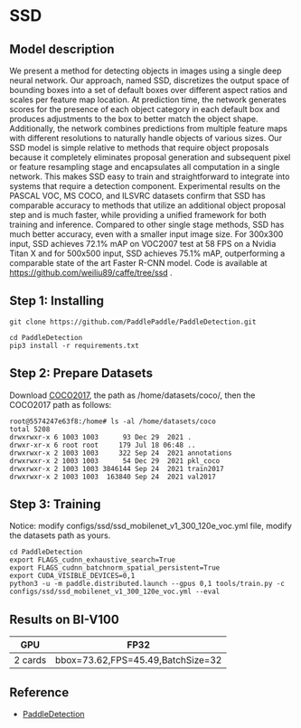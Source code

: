 # SSD
## Model description
We present a method for detecting objects in images using a single deep neural network. Our approach, named SSD, discretizes the output space of bounding boxes into a set of default boxes over different aspect ratios and scales per feature map location. At prediction time, the network generates scores for the presence of each object category in each default box and produces adjustments to the box to better match the object shape. Additionally, the network combines predictions from multiple feature maps with different resolutions to naturally handle objects of various sizes. Our SSD model is simple relative to methods that require object proposals because it completely eliminates proposal generation and subsequent pixel or feature resampling stage and encapsulates all computation in a single network. This makes SSD easy to train and straightforward to integrate into systems that require a detection component. Experimental results on the PASCAL VOC, MS COCO, and ILSVRC datasets confirm that SSD has comparable accuracy to methods that utilize an additional object proposal step and is much faster, while providing a unified framework for both training and inference. Compared to other single stage methods, SSD has much better accuracy, even with a smaller input image size. For 300x300 input, SSD achieves 72.1% mAP on VOC2007 test at 58 FPS on a Nvidia Titan X and for 500x500 input, SSD achieves 75.1% mAP, outperforming a comparable state of the art Faster R-CNN model. Code is available at https://github.com/weiliu89/caffe/tree/ssd .

## Step 1: Installing
```
git clone https://github.com/PaddlePaddle/PaddleDetection.git
```

```
cd PaddleDetection
pip3 install -r requirements.txt
```

## Step 2: Prepare Datasets
Download [COCO2017](https://cocodataset.org/), the path as /home/datasets/coco/, then the COCO2017 path as follows:
```
root@5574247e63f8:/home# ls -al /home/datasets/coco
total 5208
drwxrwxr-x 6 1003 1003      93 Dec 29  2021 .
drwxr-xr-x 6 root root     179 Jul 18 06:48 ..
drwxrwxr-x 2 1003 1003     322 Sep 24  2021 annotations
drwxrwxr-x 2 1003 1003      54 Dec 29  2021 pkl_coco
drwxrwxr-x 2 1003 1003 3846144 Sep 24  2021 train2017
drwxrwxr-x 2 1003 1003  163840 Sep 24  2021 val2017
```

## Step 3: Training
Notice: modify configs/ssd/ssd_mobilenet_v1_300_120e_voc.yml file, modify the datasets path as yours.
```
cd PaddleDetection
export FLAGS_cudnn_exhaustive_search=True
export FLAGS_cudnn_batchnorm_spatial_persistent=True
export CUDA_VISIBLE_DEVICES=0,1
python3 -u -m paddle.distributed.launch --gpus 0,1 tools/train.py -c configs/ssd/ssd_mobilenet_v1_300_120e_voc.yml --eval
```

## Results on BI-V100

<div align="center">

| GPU         | FP32                                 |
| ----------- | ------------------------------------ |
| 2 cards     | bbox=73.62,FPS=45.49,BatchSize=32    |

</div>

## Reference
- [PaddleDetection](https://github.com/PaddlePaddle/PaddleDetection)
